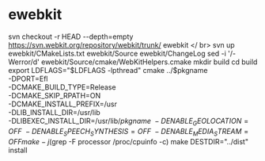 # ewebkit

svn checkout -r HEAD --depth=empty https://svn.webkit.org/repository/webkit/trunk/ ewebkit </ br>
svn up ewebkit/CMakeLists.txt ewebkit/Source ewebkit/ChangeLog
sed -i '/-Werror/d' ewebkit/Source/cmake/WebKitHelpers.cmake
mkdir build
cd build
export LDFLAGS="$LDFLAGS -lpthread"
cmake ../$pkgname \
    -DPORT=Efl \
    -DCMAKE_BUILD_TYPE=Release \
    -DCMAKE_SKIP_RPATH=ON \
    -DCMAKE_INSTALL_PREFIX=/usr \
    -DLIB_INSTALL_DIR=/usr/lib \
    -DLIBEXEC_INSTALL_DIR=/usr/lib/$pkgname \
    -DENABLE_GEOLOCATION=OFF \
    -DENABLE_SPEECH_SYNTHESIS=OFF \
    -DENABLE_MEDIA_STREAM=OFF
make -j$(grep -F processor /proc/cpuinfo -c)
make DESTDIR="../dist" install
